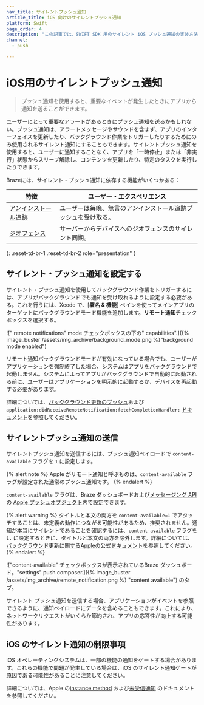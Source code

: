 ```yaml
---
nav_title: サイレントプッシュ通知
article_title: iOS 向けのサイレントプッシュ通知
platform: Swift
page_order: 4
description: "この記事では、SWIFT SDK 用のサイレント iOS プッシュ通知の実装方法について説明します。"
channel:
  - push

---
```


# iOS用のサイレントプッシュ通知

> プッシュ通知を使用すると、重要なイベントが発生したときにアプリから通知を送ることができます。 

ユーザーにとって重要なアラートがあるときにプッシュ通知を送るかもしれない。プッシュ通知は、アラートメッセージやサウンドを含まず、アプリのインターフェイスを更新したり、バックグラウンド作業をトリガーしたりするためにのみ使用されるサイレント通知にすることもできます。サイレントプッシュ通知を使用すると、ユーザーに通知することなく、アプリを「一時停止」または「非実行」状態からスリープ解除し、コンテンツを更新したり、特定のタスクを実行したりできます。

Brazeには、サイレント・プッシュ通知に依存する機能がいくつかある：

|特徴|ユーザー・エクスペリエンス|
|---|---|
|[アンインストール追跡]({{site.baseurl}}/developer_guide/platform_integration_guides/swift/analytics/uninstall_tracking/) | ユーザーは毎晩、無言のアンインストール追跡プッシュを受け取る。|
|[ジオフェンス]({{site.baseurl}}/user_guide/engagement_tools/locations_and_geofences) | サーバーからデバイスへのジオフェンスのサイレント同期。|
{: .reset-td-br-1 .reset-td-br-2 role="presentation" }

## サイレント・プッシュ通知を設定する

サイレント・プッシュ通知を使用してバックグラウンド作業をトリガーするには、アプリがバックグラウンドでも通知を受け取れるように設定する必要がある。これを行うには、Xcode で、[**署名 & 機能**] ペインを使ってメインアプリのターゲットにバックグラウンドモード機能を追加します。**リモート通知**チェックボックスを選択する。

![" remote notifications" mode チェックボックスの下の" capabilities".]({% image_buster /assets/img_archive/background_mode.png %}"background mode enabled")

リモート通知バックグラウンドモードが有効になっている場合でも、ユーザーがアプリケーションを強制終了した場合、システムはアプリをバックグラウンドで起動しません。システムによってアプリがバックグラウンドで自動的に起動される前に、ユーザーはアプリケーションを明示的に起動するか、デバイスを再起動する必要があります。

詳細については、[バックグラウンド更新のプッシュ](https://developer.apple.com/documentation/usernotifications/setting_up_a_remote_notification_server/pushing_background_updates_to_your_app)および`application:didReceiveRemoteNotification:fetchCompletionHandler:` [ドキュメント](https://developer.apple.com/library/ios/documentation/UIKit/Reference/UIApplicationDelegate_Protocol/index.html#//apple_ref/occ/intfm/UIApplicationDelegate/application:didReceiveRemoteNotification:fetchCompletionHandler:)を参照してください。

## サイレントプッシュ通知の送信

サイレントプッシュ通知を送信するには、プッシュ通知ペイロードで `content-available` フラグを `1` に設定します。 

{% alert note %}
Apple がリモート通知と呼ぶものは、`content-available` フラグが設定された通常のプッシュ通知です。
{% endalert %}

`content-available` フラグは、Braze ダッシュボードおよび[メッセージング API]({{site.baseurl}}/api/endpoints/messaging/) の [Apple プッシュオブジェクト]({{site.baseurl}}/api/objects_filters/messaging/apple_object/)内で設定できます。

{% alert warning %}
タイトルと本文の両方を `content-available=1` でアタッチすることは、未定義の動作につながる可能性があるため、推奨されません。通知が本当にサイレントであることを確認するには、`content-available` フラグを `1.` に設定するときに、タイトルと本文の両方を除外します。詳細については、[バックグラウンド更新に関するAppleの公式ドキュメント](https://developer.apple.com/documentation/usernotifications/setting_up_a_remote_notification_server/pushing_background_updates_to_your_app)を参照してください。
{% endalert %}

!["content-available" チェックボックスが表示されているBraze ダッシュボード。"settings" push composer.]({% image_buster /assets/img_archive/remote_notification.png %} "content available") のタブ。

サイレント プッシュ通知を送信する場合、アプリケーションがイベントを参照できるように、通知ペイロードにデータを含めることもできます。これにより、ネットワークリクエストがいくらか節約され、アプリの応答性が向上する可能性があります。

## iOS のサイレント通知の制限事項

iOS オペレーティングシステムは、一部の機能の通知をゲートする場合があります。これらの機能で問題が発生している場合は、iOS のサイレント通知ゲートが原因である可能性があることに注意してください。

詳細については、Apple の[instance method](https://developer.apple.com/documentation/uikit/uiapplicationdelegate/1623013-application) および[未受信通知](https://developer.apple.com/library/content/technotes/tn2265/_index.html#//apple_ref/doc/uid/DTS40010376-CH1-TNTAG23) のドキュメントを参照してください。

